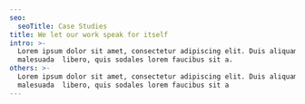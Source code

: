```yaml
---
seo:
  seoTitle: Case Studies
title: We let our work speak for itself
intro: >-
  Lorem ipsum dolor sit amet, consectetur adipiscing elit. Duis aliquam
  malesuada  libero, quis sodales lorem faucibus sit a.
others: >-
  Lorem ipsum dolor sit amet, consectetur adipiscing elit. Duis aliquam
  malesuada  libero, quis sodales lorem faucibus sit a
---
```



